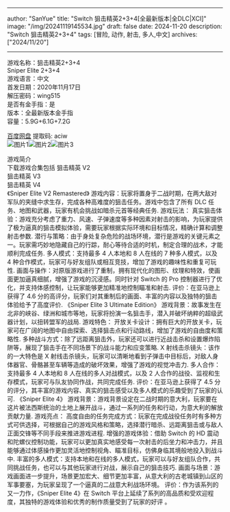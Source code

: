 
---
author: "SanYue"
title: "Switch 狙击精英2+3+4[全最新版本|全DLC|XCI]"
image: "/img/20241119145534.jpg"
draft: false
date: 2024-11-20
description: "Switch 狙击精英2+3+4"
tags: [冒险, 动作, 射击, 多人,中文]
archives: ["2024/11/20"]

---

游戏名称：狙击精英2+3+4   
Sniper Elite 2+3+4    
游戏语言：中文  
首发日期：2020年11月17日  
解压密码：wing515  
是否有金手指：是  
版本：全最新版本金手指   
容量：5.9G+6.1G+7.2G

[百度网盘](https://pan.baidu.com/s/14dgyL5LE3M-DF6nVmvC3RQ) 提取码: aciw  
![图片1](/img/9f16c7.jpg)![图片2](/img/7c8cb6.jpg)![图片3](/img/4054ad.jpg)  

游戏简介  
下载游戏合集包括
狙击精英 V2  
狙击精英 V3  
狙击精英 V4  
《Sniper Elite V2 Remastered》
游戏内容：玩家将置身于二战时期，在两大敌对军队的夹缝中求生存，完成各种高难度的狙击任务。游戏中包含了所有 DLC 任务、地图和武器，玩家有机会挑战如暗杀元首等经典任务.
游戏玩法：
真实狙击体验：游戏充分考虑了重力、风速、子弹速度等多种因素对射击的影响，为玩家提供了极为逼真的狙击模拟体验，需要玩家根据实际环境和目标情况，精确计算和调整射击参数.
潜行与策略：由于身处复杂危险的战场环境，潜行是游戏的关键元素之一。玩家需巧妙地隐藏自己的行踪，耐心等待合适的时机，制定合理的战术，才能顺利完成任务.
多人模式：支持最多 4 人本地和 8 人在线的 7 种多人模式，以及 4 种合作模式，玩家可与好友组队或相互竞技，增加了游戏的趣味性和重复可玩性.
画面与操作：对原版游戏进行了重制，拥有现代化的图形、纹理和特效，使画面更加逼真细腻，增强了游戏的沉浸感。同时针对 Switch 的 Pro 控制器进行了优化，并支持体感控制，让玩家能够更加精准地控制瞄准和射击.
评价：在亚马逊上获得了 4.6 分的高评分，玩家们对其重制后的画面、丰富的内容以及独特的狙击体验给予了高度评价.
《Sniper Elite 3 Ultimate Edition》
游戏背景：故事发生在北非的峡谷、绿洲和城市等地，玩家将扮演一名狙击手，潜入并破坏纳粹的超级武器计划，以扭转盟军的战局.
游戏特色：
开放关卡设计：拥有巨大的开放关卡，玩家可在广阔的地图中自由探索、选择狙击点和行动路线，增加了游戏的自由度和策略性.
多种战斗方式：除了远距离狙击外，玩家还可以进行近战击杀和设置爆炸陷阱等，展现了狙击手在不同场景下的战斗能力和应变策略.
X 射线击杀镜头：该作的一大特色是 X 射线击杀镜头，玩家可以清晰地看到子弹击中目标后，对敌人身体器官、骨骼甚至车辆等造成的破坏效果，增强了游戏的视觉冲击力.
多人合作：支持最多 4 人本地和 8 人在线的多人对战模式，以及 2 人合作的战役、监视和生存模式，玩家可与队友协同作战，共同完成任务.
评价：在亚马逊上获得了 4.5 分的评分，其丰富的游戏内容、真实的狙击感受以及多人模式的乐趣受到了玩家的认可.
《Sniper Elite 4》
游戏背景：游戏背景设定在二战时期的意大利，玩家要在这片被法西斯统治的土地上展开战斗，通过一系列的任务和行动，为意大利的解放贡献力量.
游戏亮点：
高度自由的任务完成方式：玩家在完成战役任务时有多种方式可供选择，可根据自己的游戏风格和策略，选择潜行暗杀、远距离狙击或与敌人正面交锋等不同手段来推进游戏进程.
增强的游戏体验：借助 Switch 的 HD 震动和陀螺仪控制功能，玩家可以更加真实地感受每一次射击的后坐力和冲击力，并且能够通过体感操作更加灵活地控制视角、瞄准目标，仿佛身临其境般地投入到战斗中.
丰富的多人模式：支持本地和在线的多人模式，玩家可以与好友组队合作，共同挑战任务，也可以与其他玩家进行对战，展示自己的狙击技巧.
画面与场景：游戏画面进一步提升，场景更加宏大、细节更加丰富，从意大利的古老城镇到山区的军事要塞，为玩家呈现了一个逼真的二战意大利战场环境。
评价：作为该系列的又一力作，《Sniper Elite 4》在 Switch 平台上延续了系列的高品质和受欢迎程度，其独特的游戏体验和优秀的制作质量受到了玩家的好评 。
